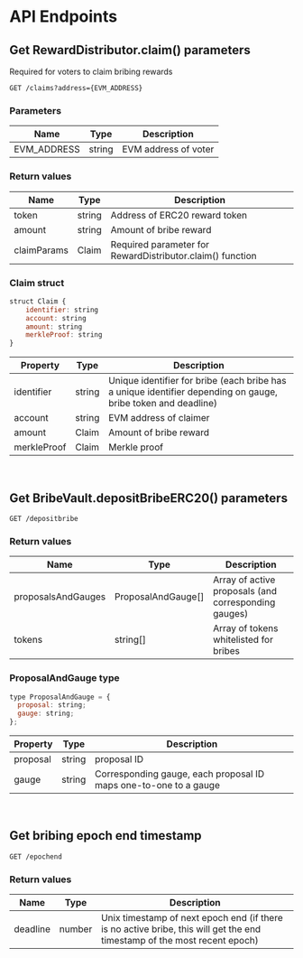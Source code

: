 # API Endpoints

## Get RewardDistributor.claim() parameters

Required for voters to claim bribing rewards

```
GET /claims?address={EVM_ADDRESS}
```

### Parameters
| Name | Type | Description |
|---|---|---|
|EVM_ADDRESS|string|EVM address of voter|

### Return values
| Name | Type | Description |
|---|---|---|
|token|string|Address of ERC20 reward token|
|amount|string|Amount of bribe reward|
|claimParams|Claim|Required parameter for RewardDistributor.claim() function|

### Claim struct

```js
struct Claim {
    identifier: string
    account: string 
    amount: string
    merkleProof: string
}
```

| Property | Type | Description |
|---|---|---|
|identifier|string|Unique identifier for bribe (each bribe has a unique identifier depending on gauge, bribe token and deadline)|
|account|string|EVM address of claimer|
|amount|Claim|Amount of bribe reward|
|merkleProof|Claim|Merkle proof|

<br/>

## Get BribeVault.depositBribeERC20() parameters

```
GET /depositbribe
```

### Return values
| Name | Type | Description |
|---|---|---|
|proposalsAndGauges|ProposalAndGauge[]|Array of active proposals (and corresponding gauges)|
|tokens|string[]|Array of tokens whitelisted for bribes|

### ProposalAndGauge type

```js
type ProposalAndGauge = {
  proposal: string;
  gauge: string;
};
```

| Property | Type | Description |
|---|---|---|
|proposal|string|proposal ID|
|gauge|string|Corresponding gauge, each proposal ID maps one-to-one to a gauge|

<br/>

## Get bribing epoch end timestamp

```
GET /epochend
```

### Return values
| Name | Type | Description |
|---|---|---|
|deadline|number|Unix timestamp of next epoch end (if there is no active bribe, this will get the end timestamp of the most recent epoch)|